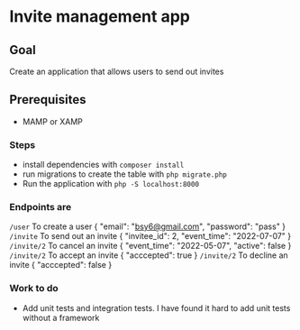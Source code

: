# Invite management app

## Goal
Create an application that allows users to send out invites


## Prerequisites
- MAMP or XAMP

### Steps
- install dependencies with `composer install`
- run migrations to create the table with `php migrate.php`
- Run the application with `php -S localhost:8000 `
### Endpoints are
`/user` To create a user
{
	"email": "bsy6@gmail.com",
	"password": "pass"
}
`/invite` To send out an invite
{
    "invitee_id": 2,
	"event_time": "2022-07-07"
}
`/invite/2` To cancel an invite
{
	"event_time": "2022-05-07",
	"active": false
}
`/invite/2` To accept an invite
{
	"acccepted": true
}
`/invite/2` To decline an invite
{
	"acccepted": false
}


### Work to do
- Add unit tests and integration tests. I have found it hard to add unit tests without a framework

